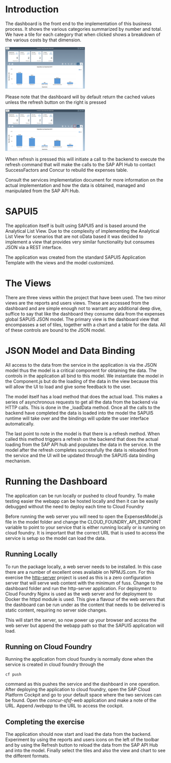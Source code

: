 # Introduction

The dashboard is the front end to the implementation of this business process. It shows the various categories summarized by number and total. We have a tile for each category that when clicked shows a breakdown of the various costs by that dimension.

 <img src="./media/dashboard.png" width="250" height="130" />
 
 Please note that the dashboard will by default return the cached values unless the refresh button on the right is pressed
 
 <img src="./media/dashboardWithRefresh.png" width="250" height="130" />
 
 When refresh is pressed this will initiate a call to the backend to execute the refresh command that will make the calls to the SAP API Hub to contact SuccessFactors and Concur to rebuild the expenses table.
 
 Consult the services implementation document for more information on the actual implementation and how the data is obtained, managed and manipulated from the SAP API Hub.
 
 
# SAPUI5

The application itself is built using SAPUI5 and is based around the Analytical List View. Due to the complexity of implementing the Analytical List View for scenarios that are not oData based it was decided to implement a view that provides very similar functionality but consumes JSON via a REST interface.

The application was created from the standard SAPUI5 Application Template with the views and the model customized.


# The Views

There are three views within the project that have been used. The two minor views are the reports and users views. These are accessed from the dashboard and are simple enough not to warrant any additional deep dive, suffice to say that like the dashboard they consume data from the expenses global SAPUI5 JSON model. The primary view is the dashboard view that encompasses a set of tiles, together with a chart and a table for the data. All of these controls are bound to the JSON model.


# JSON Model and Data Binding

All access to the data from the service in the application is via the JSON model thus the model is a critical component for obtaining the data. The controls in the application all bind to this model. We instantiate the model in the Component.js but do the loading of the data in the view because this will allow the UI to load and give some feedback to the user. 

The model itself has a load method that does the actual load. This makes a series of asynchronous requests to get all the data from the backend via HTTP calls. This is done in the _loadData method. Once all the calls to the backend have completed the data is loaded into the model the SAPUI5 runtime will take over and the bindings will update the user interface automatically. 

The last point to note in the model is that there is a refresh method. When called this method triggers a refresh on the backend that does the actual loading from the SAP API hub and populates the data in the service. In the model after the refresh completes successfully the data is reloaded from the service and the UI will be updated through the SAPUI5 data binding mechanism.


# Running the Dashboard

The application can be run locally or pushed to cloud foundry. To make testing easier the webapp can be hosted locally and then it can be easily debugged without the need to deploy each time to Cloud Foundry


Before running the web server you will need to open the ExpensesModel.js file in the model folder and change the CLOUD_FOUNDRY_API_ENDPOINT variable to point to your service that is either running locally or is running on cloud foundry. It is important that the correct URL that is used to access the service is setup so the model can load the data.

## Running Locally

To run the package locally, a web server needs to be installed. In this case there are a number of excellent ones available on NPMJS.com. For this exercise the [http-server](https://www.npmjs.com/package/http-server) project is used as this is a zero configuration server that will serve web content with the minimum of fuss. Change to the dashboard folder and run the http-server application. For deployment to Cloud Foundry Nginx is used as the web server and for deployment to Docker the httpd module is used. This give a flavour of the web servers that the dashboard can be run under as the content that needs to be delivered is static content, requiring no server side changes.


This will start the server, so now power up your browser and access the web server but append the webapp path so that the SAPUI5 application will load.


## Running on Cloud Foundry

Running the application from cloud foundry is normally done when the service is created in cloud foundry through the 

```
cf push
```

command as this pushes the service and the dashboard in one operation. After deploying the application to cloud foundry, open the SAP Cloud Platform Cockpit and go to your default space where the two services can be found. Open the *concur-sfsf-web* application and make a note of the URL. Append */webapp* to the URL to access the cockpit.
 

## Completing the exercise
The application should now start and load the data from the backend. Experiment by using the reports and users icons on the left of the toolbar and by using the Refresh button to reload the data from the SAP API Hub and into the model. Finally select the tiles and also the view and chart to see the different formats.

